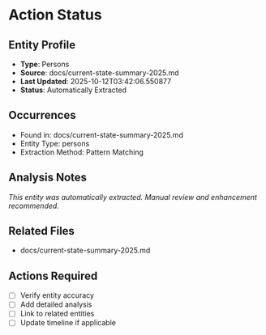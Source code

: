 # Action Status

## Entity Profile
- **Type**: Persons
- **Source**: docs/current-state-summary-2025.md
- **Last Updated**: 2025-10-12T03:42:06.550877
- **Status**: Automatically Extracted

## Occurrences
- Found in: docs/current-state-summary-2025.md
- Entity Type: persons
- Extraction Method: Pattern Matching

## Analysis Notes
*This entity was automatically extracted. Manual review and enhancement recommended.*

## Related Files
- docs/current-state-summary-2025.md

## Actions Required
- [ ] Verify entity accuracy
- [ ] Add detailed analysis
- [ ] Link to related entities
- [ ] Update timeline if applicable
